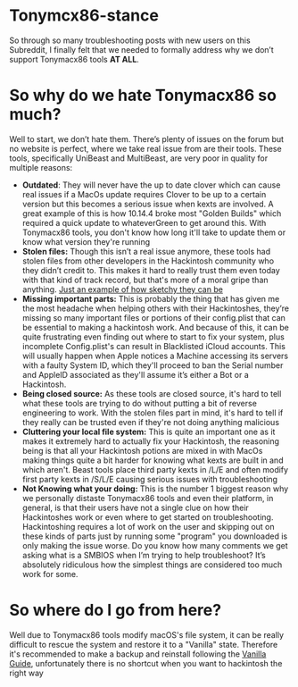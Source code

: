 # Tonymcx86-stance
So through so many troubleshooting posts with new users on this Subreddit, I finally felt that we needed to formally address why we don’t support Tonymacx86 tools **AT ALL**.

# So why do we hate Tonymacx86 so much?

Well to start, we don’t hate them. There’s plenty of issues on the forum but no website is perfect, where we take real issue from are their tools. These tools, specifically UniBeast and MultiBeast, are very poor in quality for multiple reasons:

* **Outdated**: They will never have the up to date clover which can cause real issues if a MacOs update requires Clover to be up to a certain version but this becomes a serious issue when kexts are involved. A great example of this is how 10.14.4 broke most "Golden Builds" which required a quick update to whateverGreen to get around this. With Tonymacx86 tools, you don't know how long it'll take to update them or know what version they're running
* **Stolen files:** Though this isn’t a real issue anymore, these tools had stolen files from other developers in the Hackintosh community who they didn’t credit to. This makes it hard to really trust them even today with that kind of track record, but that's more of a moral gripe than anything. [Just an example of how sketchy they can be](https://www.insanelymac.com/forum/topic/280252-tonymacx86-and-mac-man-steal-again/)
* **Missing important parts:** This is probably the thing that has given me the most headache when helping others with their Hackintoshes, they’re missing so many important files or portions of their config.plist that can be essential to making a hackintosh work. And because of this, it can be quite frustrating even finding out where to start to fix your system, plus incomplete Config.plist's can result in Blacklisted iCloud accounts. This will usually happen when Apple notices a Machine accessing its servers with a faulty System ID, which they'll proceed to ban the Serial number and AppleID associated as they'll assume it’s either a Bot or a Hackintosh.
* **Being closed source:** As these tools are closed source, it's hard to tell what these tools are trying to do without putting a bit of reverse engineering to work. With the stolen files part in mind, it's hard to tell if they really can be trusted even if they're not doing anything malicious
* **Cluttering your local file system:** This is quite an important one as it makes it extremely hard to actually fix your Hackintosh, the reasoning being is that all your Hackintosh potions are mixed in with MacOs making things quite a bit harder for knowing what kexts are built in and which aren't. Beast tools place third party kexts in /L/E and often modify first party kexts in /S/L/E causing serious issues with troubleshooting
* **Not Knowing what your doing:** This is the number 1 biggest reason why we personally distaste Tonymacx86 tools and even their platform, in general, is that their users have not a single clue on how their Hackintoshes work or even where to get started on troubleshooting. Hackintoshing requires a lot of work on the user and skipping out on these kinds of parts just by running some "program" you downloaded is only making the issue worse. Do you know how many comments we get asking what is a SMBIOS when I’m trying to help troubleshoot? It’s absolutely ridiculous how the simplest things are considered too much work for some.

# So where do I go from here?
Well due to Tonymacx86 tools modify macOS's file system, it can be really difficult to rescue the system and restore it to a "Vanilla" state. Therefore it's recommended to make a backup and reinstall following the [Vanilla Guide](https://hackintosh.gitbook.io/-r-hackintosh-vanilla-desktop-guide/), unfortunately there is no shortcut when you want to hackintosh the right way

